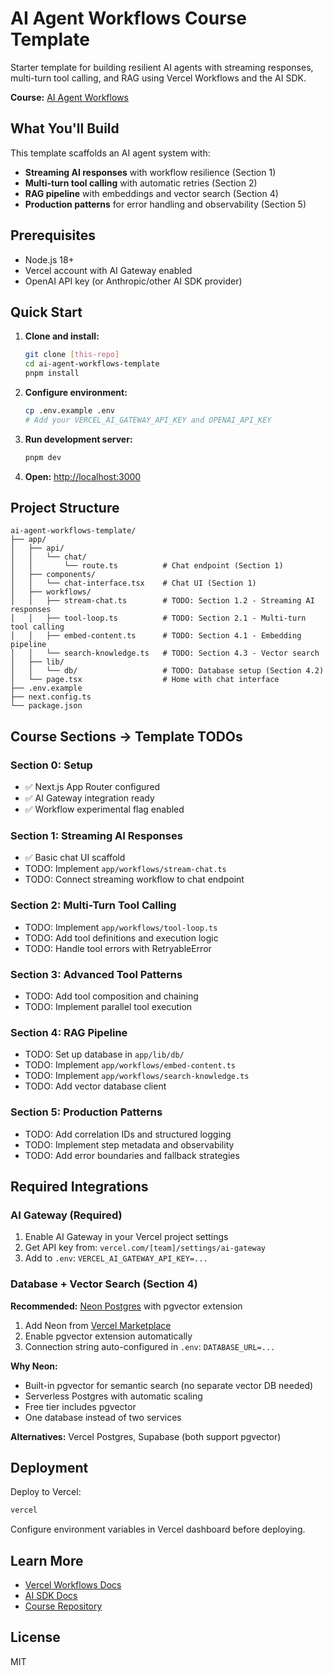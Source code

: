 # AI Agent Workflows Course Template

Starter template for building resilient AI agents with streaming responses, multi-turn tool calling, and RAG using Vercel Workflows and the AI SDK.

**Course:** [AI Agent Workflows](/ai-agent-workflows)

## What You'll Build

This template scaffolds an AI agent system with:
- **Streaming AI responses** with workflow resilience (Section 1)
- **Multi-turn tool calling** with automatic retries (Section 2)
- **RAG pipeline** with embeddings and vector search (Section 4)
- **Production patterns** for error handling and observability (Section 5)

## Prerequisites

- Node.js 18+
- Vercel account with AI Gateway enabled
- OpenAI API key (or Anthropic/other AI SDK provider)

## Quick Start

1. **Clone and install:**
   ```bash
   git clone [this-repo]
   cd ai-agent-workflows-template
   pnpm install
   ```

2. **Configure environment:**
   ```bash
   cp .env.example .env
   # Add your VERCEL_AI_GATEWAY_API_KEY and OPENAI_API_KEY
   ```

3. **Run development server:**
   ```bash
   pnpm dev
   ```

4. **Open:** [http://localhost:3000](http://localhost:3000)

## Project Structure

```
ai-agent-workflows-template/
├── app/
│   ├── api/
│   │   └── chat/
│   │       └── route.ts          # Chat endpoint (Section 1)
│   ├── components/
│   │   └── chat-interface.tsx    # Chat UI (Section 1)
│   ├── workflows/
│   │   ├── stream-chat.ts        # TODO: Section 1.2 - Streaming AI responses
│   │   ├── tool-loop.ts          # TODO: Section 2.1 - Multi-turn tool calling
│   │   ├── embed-content.ts      # TODO: Section 4.1 - Embedding pipeline
│   │   └── search-knowledge.ts   # TODO: Section 4.3 - Vector search
│   ├── lib/
│   │   └── db/                   # TODO: Database setup (Section 4.2)
│   └── page.tsx                  # Home with chat interface
├── .env.example
├── next.config.ts
└── package.json
```

## Course Sections → Template TODOs

### Section 0: Setup
- ✅ Next.js App Router configured
- ✅ AI Gateway integration ready
- ✅ Workflow experimental flag enabled

### Section 1: Streaming AI Responses
- ✅ Basic chat UI scaffold
- TODO: Implement `app/workflows/stream-chat.ts`
- TODO: Connect streaming workflow to chat endpoint

### Section 2: Multi-Turn Tool Calling
- TODO: Implement `app/workflows/tool-loop.ts`
- TODO: Add tool definitions and execution logic
- TODO: Handle tool errors with RetryableError

### Section 3: Advanced Tool Patterns
- TODO: Add tool composition and chaining
- TODO: Implement parallel tool execution

### Section 4: RAG Pipeline
- TODO: Set up database in `app/lib/db/`
- TODO: Implement `app/workflows/embed-content.ts`
- TODO: Implement `app/workflows/search-knowledge.ts`
- TODO: Add vector database client

### Section 5: Production Patterns
- TODO: Add correlation IDs and structured logging
- TODO: Implement step metadata and observability
- TODO: Add error boundaries and fallback strategies

## Required Integrations

### AI Gateway (Required)
1. Enable AI Gateway in your Vercel project settings
2. Get API key from: `vercel.com/[team]/settings/ai-gateway`
3. Add to `.env`: `VERCEL_AI_GATEWAY_API_KEY=...`

### Database + Vector Search (Section 4)

**Recommended:** [Neon Postgres](https://vercel.com/marketplace/neon) with pgvector extension

1. Add Neon from [Vercel Marketplace](https://vercel.com/marketplace/neon)
2. Enable pgvector extension automatically
3. Connection string auto-configured in `.env`: `DATABASE_URL=...`

**Why Neon:**
- Built-in pgvector for semantic search (no separate vector DB needed)
- Serverless Postgres with automatic scaling
- Free tier includes pgvector
- One database instead of two services

**Alternatives:** Vercel Postgres, Supabase (both support pgvector)

## Deployment

Deploy to Vercel:

```bash
vercel
```

Configure environment variables in Vercel dashboard before deploying.

## Learn More

- [Vercel Workflows Docs](https://vercel.com/docs/workflow)
- [AI SDK Docs](https://sdk.vercel.ai)
- [Course Repository](https://github.com/vercel/academy-vectr-workflow-course-content)

## License

MIT
